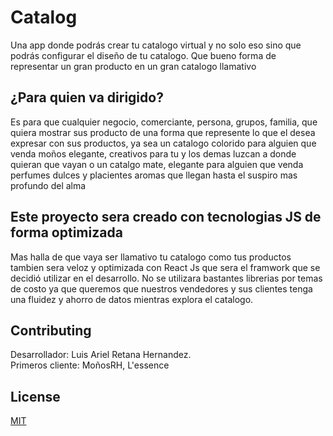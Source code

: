 # Catalog

Una app donde podrás crear tu catalogo virtual y no solo eso sino que podrás configurar el diseño de tu catalogo. Que bueno forma de representar un gran producto en un gran catalogo llamativo 

## ¿Para quien va dirigido?

Es para que cualquier negocio, comerciante, persona, grupos, familia, que quiera mostrar sus producto de una forma que represente lo que el desea expresar con sus productos, ya sea un catalogo colorido para alguien que venda moños elegante, creativos para tu y los demas luzcan a donde quieran que vayan o un catalgo mate, elegante para alguien que venda perfumes dulces y placientes aromas que llegan hasta el suspiro mas profundo del alma


## Este proyecto sera creado con tecnologias JS de forma optimizada

Mas halla de que vaya ser llamativo tu catalogo como tus productos tambien sera veloz y optimizada con React Js que sera el framwork que se decidió utilizar en el desarrollo. No se utilizara bastantes librerias por temas de costo ya que queremos que nuestros vendedores y sus clientes tenga una fluidez y ahorro de datos mientras explora el catalogo.

## Contributing

Desarrollador: Luis Ariel Retana Hernandez.          
Primeros cliente: MoñosRH, L'essence

## License

[MIT](https://choosealicense.com/licenses/mit/)
